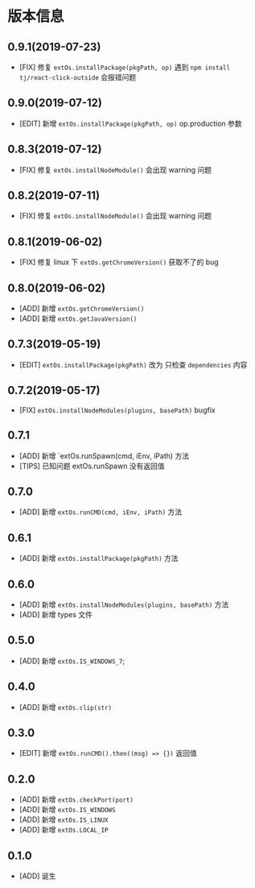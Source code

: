 # 版本信息
## 0.9.1(2019-07-23)
* [FIX] 修复 `extOs.installPackage(pkgPath, op)` 遇到 `npm install tj/react-click-outside` 会报错问题

## 0.9.0(2019-07-12)
* [EDIT] 新增 `extOs.installPackage(pkgPath, op)` op.production 参数

## 0.8.3(2019-07-12)
* [FIX] 修复 `extOs.installNodeModule()` 会出现 warning 问题

## 0.8.2(2019-07-11)
* [FIX] 修复 `extOs.installNodeModule()` 会出现 warning 问题

## 0.8.1(2019-06-02)
* [FIX] 修复 linux 下 `extOs.getChromeVersion()` 获取不了的 bug 

## 0.8.0(2019-06-02)
* [ADD] 新增 `extOs.getChromeVersion()` 
* [ADD] 新增 `extOs.getJavaVersion()` 

## 0.7.3(2019-05-19)
* [EDIT] `extOs.installPackage(pkgPath)` 改为 只检查 `dependencies` 内容
## 0.7.2(2019-05-17)
* [FIX] `extOs.installNodeModules(plugins, basePath)` bugfix

## 0.7.1
* [ADD] 新增 `extOs.runSpawn(cmd, iEnv, iPath) 方法
* [TIPS] 已知问题 extOs.runSpawn 没有返回值

## 0.7.0
* [ADD] 新增 `extOs.runCMD(cmd, iEnv, iPath)` 方法

## 0.6.1
* [ADD] 新增 `extOs.installPackage(pkgPath)` 方法

## 0.6.0
* [ADD] 新增 `extOs.installNodeModules(plugins, basePath)` 方法
* [ADD] 新增 types 文件

## 0.5.0
* [ADD] 新增 `extOs.IS_WINDOWS_7`;

## 0.4.0
* [ADD] 新增 `extOs.clip(str)`

## 0.3.0
* [EDIT] 新增 `extOs.runCMD().then((msg) => {})` 返回值

## 0.2.0
* [ADD] 新增 `extOs.checkPort(port)`
* [ADD] 新增 `extOs.IS_WINDOWS`
* [ADD] 新增 `extOs.IS_LINUX`
* [ADD] 新增 `extOs.LOCAL_IP`

## 0.1.0
* [ADD] 诞生
